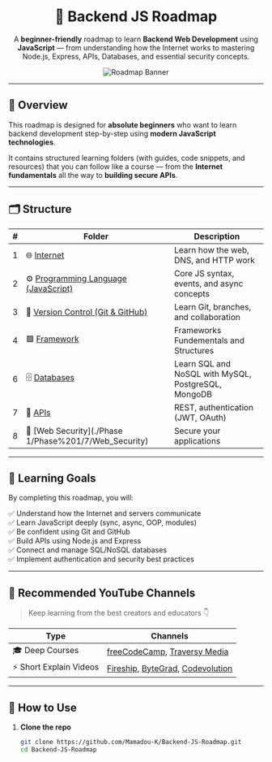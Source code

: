 <div align="center">

# 🧩 Backend JS Roadmap

A **beginner-friendly** roadmap to learn **Backend Web Development** using **JavaScript** — from understanding how the Internet works to mastering Node.js, Express, APIs, Databases, and essential security concepts.

![Roadmap Banner](./assets/roadmap-banner.png)

</div>

---

## 🚀 Overview

This roadmap is designed for **absolute beginners** who want to learn backend development step-by-step using **modern JavaScript technologies**.

It contains structured learning folders (with guides, code snippets, and resources) that you can follow like a course — from the **Internet fundamentals** all the way to **building secure APIs**.

---

## 🗂️ Structure

| # | Folder | Description |
|---|---------|-------------|
| 1 | 🌐 [Internet](./Phase%201/1/Internet) | Learn how the web, DNS, and HTTP work |
| 2 | ⚙️ [Programming Language (JavaScript)](./Phase%201/2/Programming_Language) | Core JS syntax, events, and async concepts |
| 3 | 🧭 [Version Control (Git & GitHub)](./Phase%201/3/Version_Control) | Learn Git, branches, and collaboration |
| 4 | 🟩 [Framework](./Phase%201/4/Frameworks) | Frameworks Fundementals and Structures |
| 6 | 🗄️ [Databases](./Phase%201/5/Databases) | Learn SQL and NoSQL with MySQL, PostgreSQL, MongoDB |
| 7 | 🔗 [APIs](./Phase%201/6/APIs) | REST, authentication (JWT, OAuth) |
| 8 | 🔐 [Web Security](./Phase 1/Phase%201/7/Web_Security) | Secure your applications |

---

## 📘 Learning Goals

By completing this roadmap, you will:

✅ Understand how the Internet and servers communicate  
✅ Learn JavaScript deeply (sync, async, OOP, modules)  
✅ Be confident using Git and GitHub  
✅ Build APIs using Node.js and Express  
✅ Connect and manage SQL/NoSQL databases  
✅ Implement authentication and security best practices  

---

## 🧠 Recommended YouTube Channels

> Keep learning from the best creators and educators 👇

| Type | Channels |
|------|-----------|
| 🎓 Deep Courses | [freeCodeCamp](https://www.youtube.com/c/Freecodecamp), [Traversy Media](https://www.youtube.com/c/TraversyMedia) |
| ⚡ Short Explain Videos | [Fireship](https://www.youtube.com/c/Fireship), [ByteGrad](https://www.youtube.com/c/ByteGrad), [Codevolution](https://www.youtube.com/c/Codevolution) |

---

## 🧩 How to Use

1. **Clone the repo**
   ```bash
   git clone https://github.com/Mamadou-K/Backend-JS-Roadmap.git
   cd Backend-JS-Roadmap
